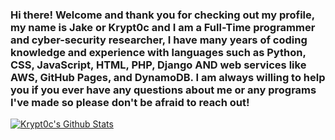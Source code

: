 ### Hi there! Welcome and thank you for checking out my profile, my name is Jake or Krypt0c and I am a Full-Time programmer and cyber-security researcher, I have many years of coding knowledge and experience with languages such as Python, CSS, JavaScript, HTML, PHP, Django AND web services like AWS, GitHub Pages, and DynamoDB. I am always willing to help you if you ever have any questions about me or any programs I've made so please don't be afraid to reach out!
[![Krypt0c's Github Stats](https://github-readme-stats.vercel.app/api?username=krypt0c)](https://github.com/anuraghazra/github-readme-stats)
